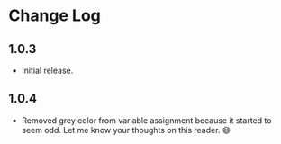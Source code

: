 # Change Log

## 1.0.3

- Initial release.

## 1.0.4

- Removed grey color from variable assignment because it started to seem odd. Let me know your thoughts on this reader. 😄
